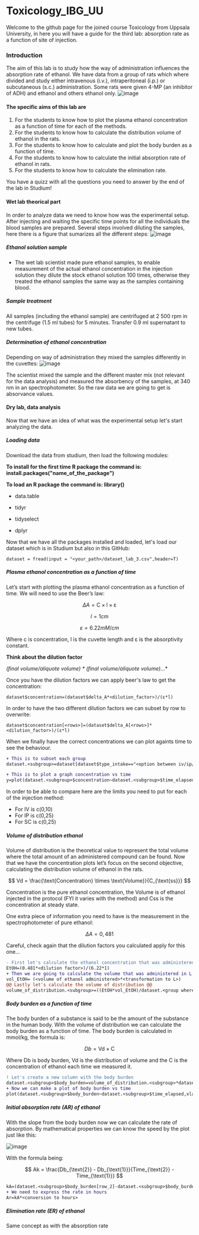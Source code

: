 # Toxicology_IBG_UU
Welcome to the github page for the joined course Toxicology from Uppsala University, in here you will have a guide for the third lab: absorption rate as a function of site of injection.
### Introduction
The aim of this lab is to study how the way of administration influences the absorption rate of ethanol. We have data from a group of rats which where divided and study either intravenous (i.v.), intraperitoneal (i.p.) or subcutaneous (s.c.) administration. Some rats were given 4-MP (an inhibitor of ADH) and ethanol and others ethanol only.
![image](https://github.com/Violeta-de-Anca/Toxicology_IBG_UU/assets/101873673/a82412e1-589f-4bab-ae59-5d46809f56e9)

#### The specific aims of this lab are
1.	For the students to know how to plot the plasma ethanol concentration as a function of time for each of the methods.
2.	For the students to know how to calculate the distribution volume of ethanol in the rats.
3.	For the students to know how to calculate and plot the body burden as a function of time.
4.	For the students to know how to calculate the initial absorption rate of ethanol in rats.
5.	For the students to know how to calculate the elimination rate.
   
You have a quizz with all the questions you need to answer by the end of the lab in Studium!
#### Wet lab theorical part
In order to analyze data we need to know how was the experimental setup.
After injecting and waiting the specific time points for all the individuals the blood samples are prepared. 
Several steps involved diluting the samples, here there is a figure that sumarizes all the different steps:
![image](https://github.com/Violeta-de-Anca/Toxicology_IBG_UU/assets/101873673/6630a560-e978-4c59-83ff-9d0f8d725009)

##### Ethanol solution sample
- The wet lab scientist made pure ethanol samples, to enable measurement of the actual ethanol concentration in the injection solution they dilute the stock ethanol solution 100 times, otherwise they treated the ethanol samples the same way as the samples containing blood.
##### Sample treatment
All samples (including the ethanol sample) are centrifuged at 2 500 rpm in the centrifuge (1.5 ml tubes) for 5 minutes. Transfer 0.9 ml supernatant to new tubes.
##### Determination of ethanol concentration
Depending on way of administration they mixed the samples differently in the cuvettes:
![image](https://github.com/Violeta-de-Anca/Toxicology_IBG_UU/assets/101873673/628c4dac-f171-46b6-a755-05126aa22a9e)

The scientist mixed the sample and the different master mix (not relevant for the data analysis) and measured the absorbency of the samples, at 340 nm in an spectrophotometer. So the raw data we are going to get is absorvance values.

#### Dry lab, data analysis
Now that we have an idea of what was the experimental setup let's start analyzing the data.

##### Loading data
Download the data from studium, then load the following modules:

**To install for the first time R package the command is: install.packages("name_of_the_package")**

**To load an R package the command is: library()**

- data.table

- tidyr

- tidyselect

- dplyr

Now that we have all the packages installed and loaded, let's load our dataset which is in Studium but also in this GitHub:

   `dataset = fread(input = "<your_path>/dataset_lab_3.csv",header=T)`


##### Plasma ethanol concentration as a function of time

Let’s start with plotting the plasma ethanol concentration as a function of time. We will need to use the Beer’s law:

$$
ΔA = \text{C} \times \text{l} \times \text{ε}
$$

$$  
l = 1 cm
$$

$$
ε = 6.22 mM/cm
$$
   
   
Where c is concentration, l is the cuvette length and ε is the absorptivity constant.

**Think about the dilution factor**

*(final volume/aliquote volume) * (final volume/aliquote volume)…**

Once you have the dilution factors we can apply beer's law to get the concentration:

`dataset$concentration=(dataset$delta_A*<dilution_factor>)/(ε*l)`

In order to have the two different dilution factors we can subset by row to overwrite:

`dataset$concentration[<rows>]=(dataset$delta_A[<rows>]*<dilution_factor>)/(ε*l)`

When we finally have the correct concentrations we can plot againts time to see the behaviour.

```diff
+ This is to subset each group
dataset.<subgroup>=dataset[dataset$type_intake=="<option between iv/ip/sc>"&dataset$`4-MP`=="<option between yes/no>",]
```

```diff
+ This is to plot a graph concentration vs time
y=plot(dataset.<subgroup>$concentration~dataset.<subgroup>$time_elapsed,xlab="Time (min)",ylab="Concentration mM)",main="Plasma ethanol concentration in <subgroup>",ylim=c(<this change between methods of injection>))
```

In order to be able to compare here are the limits you need to put for each of the injection method:
- For IV is c(0,10)
- For IP is c(0,25)
- For SC is c(0,25)

##### Volume of distribution ethanol

Volume of distribution is the theoretical value to represent the total volume where the total amount of an administered compound can be found. Now that we have the concentration plots let’s focus on the second objective, calculating the distribution volume of ethanol in the rats.

$$
Vd = \frac{\text{Concentration} \times \text{Volume}}{C_{\text{ss}}}
$$

Concentration is the pure ethanol concentration, the Volume is of ethanol injected in the protocol (FYI it varies with the method) and Css is the concentration at steady state.

One extra piece of information you need to have is the measurement in the spectrophotometer of pure ethanol:

$$
ΔA=0,481
$$

Careful, check again that the dilution factors you calculated apply for this one…

```diff
- First let's calculate the ethanol concentration that was administered with beer's law
EtOH=(0.481*<dilution factor>)/(6.22*1)
+ Then we are going to calculate the volume that was administered in L
vol_EtOH= (<volume of ethanol administered>*<transformation to L>)
@@ Lastly let's calculate the volume of distribution @@
volume_of_distribution.<subgroup>=((EtOH*vol_EtOH)/dataset.<group where we can find the Css>$concentration[<timepoint you think is correct>])/<mass of the rats>
```

##### Body burden as a function of time

The body burden of a substance is said to be the amount of the substance in the human body. With the volume of distribution we can calculate the body burden as a function of time.
The body burden is calculated in mmol/kg, the formula is:

$$
Db = \text{Vd} \times \text{C}
$$

Where Db is body burden, Vd is the distribution of volume and the C is the concentration of ethanol each time we measured it.

```diff
! Let's create a new column with the body burden
dataset.<subgroup>$body_burden=volume_of_distribution.<subgroup>*dataset.<subgroup>$concentration
+ Now we can make a plot of body burden vs time
plot(dataset.<subgroup>$body_burden~dataset.<subgroup>$time_elapsed,xlab="Time (min)",ylab="Body burden (mmol/kg*bw)",main="Body burden as function of\ntime in rats with <method you chose>")
```

##### Initial absorption rate (AR) of ethanol

With the slope from the body burden now we can calculate the rate of absorption. By mathematical properties we can know the speed by the plot just like this:

![image](https://github.com/Violeta-de-Anca/Toxicology_IBG_UU/assets/101873673/62b2a6b9-ca1b-4d7b-9e92-10b337abe8a2)

With the formula being:

$$
Ak = \frac{Db_{\text{2}} - Db_{\text{1}}}{Time_{\text{2}} - Time_{\text{1}}}
$$

```diff
kA=(dataset.<subgroup>$body_burden[row_2]-dataset.<subgroup>$body_burden[row_1])/(Time_2-Time_1)
+ We need to express the rate in hours
Ar=kA*<conversion to hours>
```

##### Elimination rate (ER) of ethanol
Same concept as with the absorption rate









